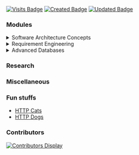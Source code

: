 [![Visits Badge](https://badges.pufler.dev/visits/isurunuwanthilaka/sa.msc.cse.uom)](https://badges.pufler.dev)
[![Created Badge](https://badges.pufler.dev/created/isurunuwanthilaka/sa.msc.cse.uom)](https://badges.pufler.dev)
[![Updated Badge](https://badges.pufler.dev/updated/isurunuwanthilaka/sa.msc.cse.uom)](https://badges.pufler.dev)

### Modules

<details>
  <summary>Software Architecture Concepts</summary>

  <ul>
  <li><a href="https://github.com/isurunuwanthilaka/sa.msc.cse.uom/blob/gh-pages/docs/books/Software%20Architecture%20in%20Practice%20(3rd).pdf">Len Bass, Paul Clements, & Rick Kazman. Software Architecture in Practice (Third Edition). Addison-Wesley, 2013</a></li>
  <li><a href="https://github.com/isurunuwanthilaka/sa.msc.cse.uom/blob/gh-pages/docs/books/Software%20Architecture_Foundations_Theory_Practice.pdf">Richard N. Taylor, Nenad Medvidovic, & Eric M. Dashofy. Software Architecture: Foundations, Theory, and Practice. Wiley, 2010</a></li>
  </ul>
 </details>
 
 <details>
  <summary>Requirement Engineering</summary>

  <ul>
  <li><a href="https://github.com/isurunuwanthilaka/sa.msc.cse.uom/blob/gh-pages/docs/books/Software%20Engineering%20(9th%20Edition).pdf">Ian Sommerville.Software Engineering (Ninth Edition).Addison-Wesley, 2011</a></li>
  <li><a href="https://www.youtube.com/channel/UCRZ_hwIp9AKl5FswNdmROxQ">Ian Sommerville's mini talks</a></li>
  </ul>
 </details>
 
 <details>
  <summary>Advanced Databases</summary>

  <ul>
  <li><a href="https://github.com/isurunuwanthilaka/sa.msc.cse.uom/blob/gh-pages/docs/books/Database_System_Concepts_7th.pdf">Abraham Silberschatz,Henry F. Korth,S. Sudarshan. Database System Concepts (Seventh Edition).McGraw-Hill,2020</a></li>
  </ul>
 </details>

### Research

### Miscellaneous

### Fun stuffs

<ul>
<li><a href="https://http.cat/">HTTP Cats</a></li>
<li><a href="https://httpstatusdogs.com/">HTTP Dogs</a></li>
</ul>

### Contributors

[![Contributors Display](https://badges.pufler.dev/contributors/isurunuwanthilaka/sa.msc.cse.uom?size=50&padding=5&bots=true)](https://badges.pufler.dev)

